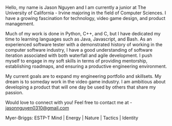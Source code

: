 Hello, my name is Jason Nguyen and I am currently a junior at The University of California - Irvine majoring in the field of Computer Sciences. I have a growing fascination for technology, video game design, and product management. 

Much of my work is done in Python, C++, and C, but I have dedicated my time to learning languages such as Java, Javascript, and Bash. As an experienced software tester with a demonstrated history of working in the computer software industry, I have a good understanding of software iteration associated with both waterfall and agile development.  I push myself to engage in my soft skills in terms of providing mentorship, establishing roadmaps, and ensuring a productive engineering environment. 

My current goals are to expand my engineering portfolio and skillsets. My dream is to someday work in the video game industry. I am ambitious about developing a product that will one day be used by others that share my passion. 

Would love to connect with you! Feel free to contact me at - jasonnguyen0310@gmail.com

Myer-Briggs: ESTP-T
Mind | Energy | Nature | Tactics | Identity

<!---
jasonnguyen0310/jasonnguyen0310 is a ✨ special ✨ repository because its `README.md` (this file) appears on your GitHub profile.
You can click the Preview link to take a look at your changes.
--->
